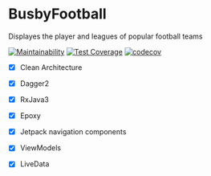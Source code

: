 # BusbyFootball
Displayes the player and leagues of popular football teams

[![Maintainability](https://api.codeclimate.com/v1/badges/f64d96a99f1a89a4d3d5/maintainability)](https://codeclimate.com/github/steve1rm/BusbyFootball/maintainability)
[![Test Coverage](https://api.codeclimate.com/v1/badges/f64d96a99f1a89a4d3d5/test_coverage)](https://codeclimate.com/github/steve1rm/BusbyFootball/test_coverage)
[![codecov](https://codecov.io/gh/steve1rm/BusbyFootball/branch/master/graph/badge.svg?token=LnlYMWrER4)](https://codecov.io/gh/steve1rm/BusbyFootball)

- [x] Clean Architecture
- [x] Dagger2
- [x] RxJava3
- [x] Epoxy
- [x] Jetpack navigation components
- [x] ViewModels
- [x] LiveData 

